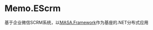 # Memo.EScrm
基于企业微信SCRM系统，以[MASA.Framework](https://github.com/masastack/MASA.Framework)作为基座的.NET分布式应用
